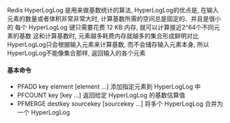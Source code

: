 Redis HyperLogLog 是用来做基数统计的算法, HyperLogLog的优点是, 在输入元素的数量或者体积非常非常大时, 计算基数所需的空间总是固定的、并且是很小的
每个 HyperLogLog 键只需要花费 12 KB 内存, 就可以计算接近2^64个不同元素的基数
这和计算基数时, 元素越多耗费内存就越多的集合形成鲜明对比
HyperLogLog只会根据输入元素来计算基数, 而不会储存输入元素本身, 所以HyperLogLog不能像集合那样, 返回输入的各个元素

#### 基本命令
- PFADD key element [element ...] 添加指定元素到 HyperLogLog 中
- PFCOUNT key [key ...] 返回给定 HyperLogLog 的基数估算值
- PFMERGE destkey sourcekey [sourcekey ...] 将多个 HyperLogLog 合并为一个 HyperLogLog

